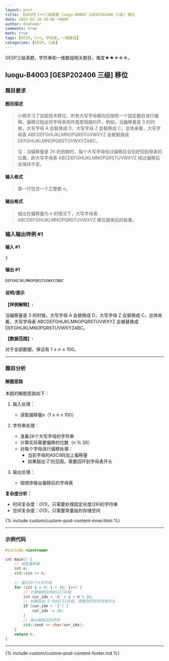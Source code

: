 ```yaml
---
layout: post
title: 【GESP】C++三级真题 luogu-B4003 [GESP202406 三级] 移位
date: 2025-05-18 16:00 +0800
author: OneCoder
comments: true
math: true
tags: [GESP, C++, 字符串, 一维数组]
categories: [GESP, 三级]
---
```

GESP三级真题，字符串和一维数组相关题目，难度★★☆☆☆。

<!--more-->

## luogu-B4003 [GESP202406 三级] 移位

### 题目要求

#### 题目描述

>小杨学习了加密技术移位，所有大写字母都向后按照⼀个固定数目进行偏移。偏移过程会将字母表视作首尾相接的环，例如，当偏移量是 $3$ 的时候，大写字母 A 会替换成 D，大写字母 Z 会替换成 C，总体来看，大写字母表 ABCDEFGHIJKLMNOPQRSTUVWXYZ 会被替换成 DEFGHIJKLMNOPQRSTUVWXYZABC。
>
>注：当偏移量是 $26$ 的倍数时，每个大写字母经过偏移后会恰好回到原来的位置，即大写字母表 ABCDEFGHIJKLMNOPQRSTUVWXYZ 经过偏移后会保持不变。

#### 输入格式

>第一行包含一个正整数 $n$。

#### 输出格式

>输出在偏移量为 $n$ 的情况下，大写字母表 ABCDEFGHIJKLMNOPQRSTUVWXYZ 移位替换后的结果。

### 输入输出样例 #1

#### 输入 #1

```console
3
```

#### 输出 #1

```console
DEFGHIJKLMNOPQRSTUVWXYZABC
```

#### 说明/提示

**【样例解释】:**

当偏移量是 $3$ 的时候，大写字母 A 会替换成 D，大写字母 Z 会替换成 C，总体来看，大写字母表 ABCDEFGHIJKLMNOPQRSTUVWXYZ 会被替换成 DEFGHIJKLMNOPQRSTUVWXYZABC。

**【数据范围】:**

对于全部数据，保证有 $1\leq n\leq 100$。

---

### 题目分析

#### 解题思路

本题的解题思路如下：

1. 输入处理：
   - 读取偏移量n（1 ≤ n ≤ 100）

2. 字符串处理：
   - 准备26个大写字母的字符串
   - 计算实际需要偏移的位数（n % 26）
   - 对每个字母进行偏移处理：
     - 当前字母的ASCII码加上偏移量
     - 如果超出'Z'的范围，需要回环到字母表开头

3. 输出处理：
   - 按顺序输出偏移后的字母表

**复杂度分析：**

- 时间复杂度：$O(1)$，只需要处理固定长度(26)的字符串
- 空间复杂度：$O(1)$，只需要常量级的存储空间
  
{% include custom/custom-post-content-inner.html %}

---

### 示例代码

```cpp
#include <iostream>

int main() {
    // 读取偏移量
    int n;
    std::cin >> n;
    
    // 遍历26个大写字母
    for (int i = 0; i < 26; i++) {
        // 计算偏移后的ASCII码值
        int cur_idx = 'A' + i + n % 26;
        // 如果超出'Z'的ASCII码值，需要回环到字母表开头
        if (cur_idx > 'Z') {
            cur_idx -= 26;
        }
        // 输出偏移后的字符
        std::cout << char(cur_idx);
    }
    return 0;
}
```

---

{% include custom/custom-post-content-footer.md %}
